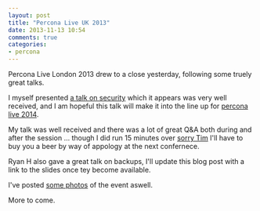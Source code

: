 ```yaml
---
layout: post
title: "Percona Live UK 2013"
date: 2013-11-13 10:54
comments: true
categories:
- percona
---
```


Percona Live London 2013 drew to a close yesterday, following some truely great talks.

I myself presented [a talk on security](https://slidesha.re/1dl3LoY) which it appears was very well received, and I am hopeful this talk will make it into the line up for [percona live 2014](https://www.percona.com/live/mysql-conference-2014).

My talk was well received and there was a lot of great Q&A both during and after the session ... though I did run 15 minutes over [sorry Tim](https://twitter.com/tmcallaghan) I'll have to buy you a beer by way of appology at the next confernece.

Ryan H also gave a great talk on backups, I'll update this blog post with a link to the slides once tey become available.

I've posted [some photos](https://plus.google.com/117561367404774597588/posts/HrKwwN7Aamh) of the event aswell.

More to come.


